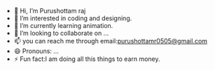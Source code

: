 - 👋 Hi, I’m Purushottam raj
- 👀 I’m interested in coding and designing.
- 🌱 I’m currently learning animation.
- 💞️ I’m looking to collaborate on ...
- 📫 you can reach me through email:purushottamr0505@gmail.com
- 😄 Pronouns: ...
- ⚡ Fun fact:I am doing all this things to earn money.

<!---
raj211017/raj211017 is a ✨ special ✨ repository because its `README.md` (this file) appears on your GitHub profile.
You can click the Preview link to take a look at your changes.
--->
